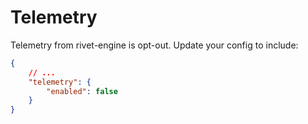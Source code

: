 # Telemetry

Telemetry from rivet-engine is opt-out. Update your config to include:

```json
{
	// ...
	"telemetry": {
		"enabled": false
	}
}
```